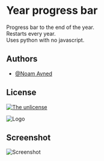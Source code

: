 
# Year progress bar

Progress bar to the end of the year.  
Restarts every year.  
Uses python with no javascript.
## Authors

- [@Noam Avned](https://github.com/noamavned)


## License

[![The unlicense](https://img.shields.io/badge/license-unlicense-yellow)](http://unlicense.org/)

![Logo](https://cdn.discordapp.com/attachments/864583187634978870/968208173464965140/chef-modified.png)


## Screenshot

![Screenshot](https://cdn.discordapp.com/attachments/864634965928837130/974402682242617344/unknown.png)

